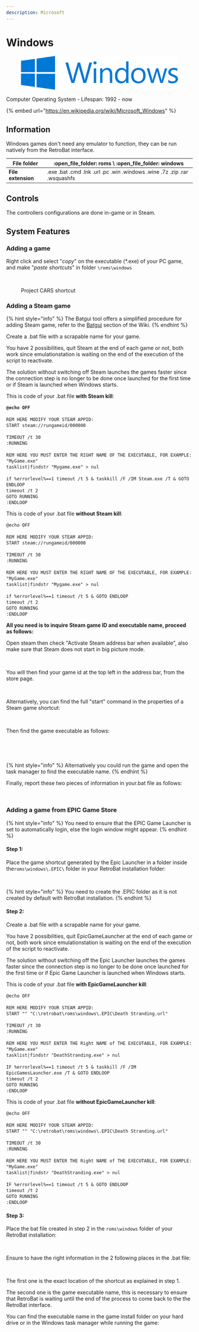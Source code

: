 ```yaml
---
description: Microsoft
---
```


# Windows

<figure><img src="https://raw.githubusercontent.com/fabricecaruso/es-theme-carbon/5149a33eed46b2af638b06119397d4023b75131f/art/logos/windows.svg" alt=""><figcaption></figcaption></figure>

Computer Operating System - Lifespan: 1992 - now

{% embed url="https://en.wikipedia.org/wiki/Microsoft_Windows" %}

## Information

Windows games don't need any emulator to function, they can be run natively from the RetroBat interface.



| **File folder**    | :open\_file\_folder: roms \ :open\_file\_folder: windows                  |
| ------------------ | ------------------------------------------------------------------------- |
| **File extension** | .exe .bat .cmd .lnk .url .pc .win .windows .wine .7z .zip .rar .wsquashfs |

## Controls

The controllers configurations are done in-game or in Steam.

## System Features

### Adding a game

Right click and select "_copy_" on the executable (\*.exe) of your PC game, and make "_paste shortcuts_" in folder `\roms\windows`

<figure><img src="https://i.imgur.com/47WNq9D.png" alt=""><figcaption><p>Project CARS shortcut</p></figcaption></figure>



### Adding a Steam game

{% hint style="info" %}
The Batgui tool offers a simplified procedure for adding Steam game, refer to the [Batgui](../../../advanced-features/batgui.md) section of the Wiki.
{% endhint %}

Create a .bat file with a scrapable name for your game.

You have 2 possibilities, quit Steam at the end of each game or not, both work since emulationstation is waiting on the end of the execution of the script to reactivate.

The solution without switching off Steam launches the games faster since the connection step is no longer to be done once launched for the first time or if Steam is launched when Windows starts.

This is code of your .bat file **with Steam kill**:

<pre class="language-batch"><code class="lang-batch"><strong>@echo OFF
</strong>
REM HERE MODIFY YOUR STEAM APPID:
START steam://rungameid/000000

TIMEOUT /t 30
:RUNNING

REM HERE YOU MUST ENTER THE RIGHT NAME OF THE EXECUTABLE, FOR EXAMPLE: "MyGame.exe"
tasklist|findstr "Mygame.exe" > nul

if %errorlevel%==1 timeout /t 5 &#x26; taskkill /F /IM Steam.exe /T &#x26; GOTO ENDLOOP
timeout /t 2
GOTO RUNNING
:ENDLOOP
</code></pre>

This is code of your .bat file **without Steam kill**:

```batch
@echo OFF

REM HERE MODIFY YOUR STEAM APPID:
START steam://rungameid/000000

TIMEOUT /t 30
:RUNNING

REM HERE YOU MUST ENTER THE RIGHT NAME OF THE EXECUTABLE, FOR EXAMPLE: "MyGame.exe"
tasklist|findstr "Mygame.exe" > nul

if %errorlevel%==1 timeout /t 5 & GOTO ENDLOOP
timeout /t 2
GOTO RUNNING
:ENDLOOP
```

**All you need is to inquire Steam game ID and executable name, proceed as follows:**

Open steam then check "Activate Steam address bar when available", also make sure that Steam does not start in big picture mode.

<figure><img src="https://i.imgur.com/oQssKE7.png" alt=""><figcaption></figcaption></figure>

You will then find your game id at the top left in the address bar, from the store page.

<figure><img src="https://i.imgur.com/Po6FSrn.png" alt=""><figcaption></figcaption></figure>

Alternatively, you can find the full "start" command in the properties of a Steam game shortcut:

<figure><img src="https://i.imgur.com/90ZcRdF.png" alt=""><figcaption></figcaption></figure>

Then find the game executable as follows:

<figure><img src="https://i.imgur.com/CCVHbSs.png" alt=""><figcaption></figcaption></figure>

<figure><img src="https://i.imgur.com/CBLOJwn.png" alt=""><figcaption></figcaption></figure>

{% hint style="info" %}
Alternatively you could run the game and open the task manager to find the executable name.
{% endhint %}

Finally, report these two pieces of information in your.bat file as follows:

<figure><img src="https://i.imgur.com/CHGYrxn.png" alt=""><figcaption></figcaption></figure>

### Adding a game from EPIC Game Store

{% hint style="info" %}
You need to ensure that the EPIC Game Launcher is set to automatically login, else the login window might appear.
{% endhint %}

#### Step 1:&#x20;

Place the game shortcut generated by the Epic Launcher in a folder inside the`roms\windows\.EPIC\` folder in your RetroBat installation folder:

<figure><img src="https://i.imgur.com/ZkFCDNI.png" alt=""><figcaption></figcaption></figure>

{% hint style="info" %}
You need to create the .EPIC folder as it is not created by default with RetroBat installation.
{% endhint %}

#### Step 2:

Create a .bat file with a scrapable name for your game.

You have 2 possibilities, quit EpicGameLauncher at the end of each game or not, both work since emulationstation is waiting on the end of the execution of the script to reactivate.

The solution without switching off the Epic Launcher launches the games faster since the connection step is no longer to be done once launched for the first time or if Epic Game Launcher is launched when Windows starts.&#x20;

This is code of your .bat file **with EpicGameLauncher kill**:

```batch
@echo OFF

REM HERE MODIFY YOUR STEAM APPID:
START "" "C:\retrobat\roms\windows\.EPIC\Death Stranding.url"

TIMEOUT /t 30
:RUNNING

REM HERE YOU MUST ENTER THE Right NAME of THE EXECUTABLE, FOR EXAMPLE: "MyGame.exe"
tasklist|findstr "DeathStranding.exe" > nul

IF %errorlevel%==1 timeout /t 5 & taskkill /F /IM EpicGamesLauncher.exe /T & GOTO ENDLOOP
timeout /t 2
GOTO RUNNING
:ENDLOOP
```

This is code of your .bat file **without EpicGameLauncher kill**:

```batch
@echo OFF

REM HERE MODIFY YOUR STEAM APPID:
START "" "C:\retrobat\roms\windows\.EPIC\Death Stranding.url"

TIMEOUT /t 30
:RUNNING

REM HERE YOU MUST ENTER THE Right NAME of THE EXECUTABLE, FOR EXAMPLE: "MyGame.exe"
tasklist|findstr "DeathStranding.exe" > nul

IF %errorlevel%==1 timeout /t 5 & GOTO ENDLOOP
timeout /t 2
GOTO RUNNING
:ENDLOOP
```

#### Step 3:

Place the bat file created in step 2 in the `roms\windows` folder of your RetroBat installation:

<figure><img src="https://i.imgur.com/gxEOZNB.png" alt=""><figcaption></figcaption></figure>

Ensure to have the right information in the 2 following places in the .bat file:

<figure><img src="https://i.imgur.com/FiGNJLZ.png" alt=""><figcaption></figcaption></figure>

The first one is the exact location of the shortcut as explained in step 1.

The second one is the game executable name, this is necessary to ensure that RetroBat is waiting until the end of the process to come back to the the RetroBat interface.

You can find the executable name in the game install folder on your hard drive or in the Windows task manager while running the game:

<figure><img src="https://i.imgur.com/9CejRnl.png" alt=""><figcaption></figcaption></figure>
